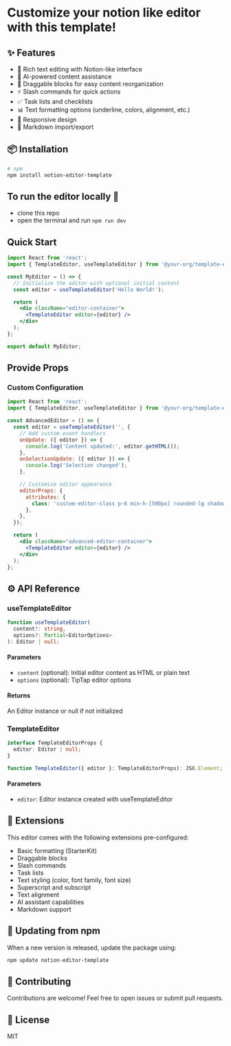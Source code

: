# Customize your notion like editor with this template!

## ✨ Features

- 📝 Rich text editing with Notion-like interface
- 🤖 AI-powered content assistance
- 🧩 Draggable blocks for easy content reorganization
- ⚡ Slash commands for quick actions
- ✅ Task lists and checklists
- 📊 Text formatting options (underline, colors, alignment, etc.)
- 📱 Responsive design
- 🔗 Markdown import/export

## 📦 Installation

```bash
# npm
npm install notion-editor-template

```

## To run the editor locally 📝

- clone this repo
- open the terminal and run ```npm run dev``` 
  

## Quick Start

```jsx
import React from 'react';
import { TemplateEditor, useTemplateEditor } from '@your-org/template-editor';

const MyEditor = () => {
  // Initialize the editor with optional initial content
  const editor = useTemplateEditor('Hello World!');

  return (
    <div className="editor-container">
      <TemplateEditor editor={editor} />
    </div>
  );
};

export default MyEditor;
```

## Provide Props

### Custom Configuration

```jsx
import React from 'react';
import { TemplateEditor, useTemplateEditor } from '@your-org/template-editor';

const AdvancedEditor = () => {
  const editor = useTemplateEditor('', {
    // Add custom event handlers
    onUpdate: ({ editor }) => {
      console.log('Content updated:', editor.getHTML());
    },
    onSelectionUpdate: ({ editor }) => {
      console.log('Selection changed');
    },

    // Customize editor appearance
    editorProps: {
      attributes: {
        class: 'custom-editor-class p-6 min-h-[500px] rounded-lg shadow',
      },
    },
  });

  return (
    <div className="advanced-editor-container">
      <TemplateEditor editor={editor} />
    </div>
  );
};
```

## ⚙️ API Reference

### useTemplateEditor

```typescript
function useTemplateEditor(
  content?: string,
  options?: Partial<EditorOptions>
): Editor | null;
```

#### Parameters

- `content` (optional): Initial editor content as HTML or plain text
- `options` (optional): TipTap editor options

#### Returns

An Editor instance or null if not initialized

### TemplateEditor

```typescript
interface TemplateEditorProps {
  editor: Editor | null;
}

function TemplateEditor({ editor }: TemplateEditorProps): JSX.Element;
```

#### Parameters

- `editor`: Editor instance created with useTemplateEditor

## 🧩 Extensions

This editor comes with the following extensions pre-configured:

- Basic formatting (StarterKit)
- Draggable blocks
- Slash commands
- Task lists
- Text styling (color, font family, font size)
- Superscript and subscript
- Text alignment
- AI assistant capabilities
- Markdown support

## 🔄 Updating from npm

When a new version is released, update the package using:

```bash
npm update notion-editor-template
```

## 🤝 Contributing

Contributions are welcome! Feel free to open issues or submit pull requests.

## 📄 License

MIT
